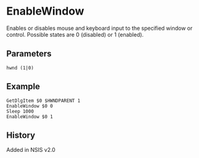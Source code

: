 # EnableWindow

Enables or disables mouse and keyboard input to the specified window or control. Possible states are 0 (disabled) or 1 (enabled).

## Parameters

    hwnd (1|0)

## Example

    GetDlgItem $0 $HWNDPARENT 1
    EnableWindow $0 0
    Sleep 1000
    EnableWindow $0 1

## History

Added in NSIS v2.0

